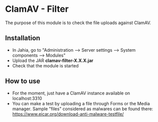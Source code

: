 
# ClamAV - Filter

The purpose of this module is to check the file uploads against ClamAV.

## Installation

- In Jahia, go to "Administration --> Server settings --> System components --> Modules"
- Upload the JAR **clamav-filter-X.X.X.jar**
- Check that the module is started

## How to use
 - For the moment, just have a ClamAV instance available on localhost:3310
 - You can make a test by uploading a file through Forms or the Media manager. Sample "files" considered as malwares can be found there: https://www.eicar.org/download-anti-malware-testfile/

